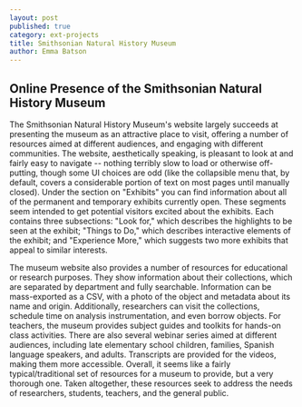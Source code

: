 ```yaml
---
layout: post
published: true
category: ext-projects
title: Smithsonian Natural History Museum
author: Emma Batson
---
```

## Online Presence of the Smithsonian Natural History Museum

The Smithsonian Natural History Museum's website largely succeeds at presenting the museum as an attractive place to visit, offering a number of resources aimed at different audiences, and engaging with different communities. The website, aesthetically speaking, is pleasant to look at and fairly easy to navigate -- nothing terribly slow to load or otherwise off-putting, though some UI choices are odd (like the collapsible menu that, by default, covers a considerable portion of text on most pages until manually closed). Under the section on "Exhibits" you can find information about all of the permanent and temporary exhibits currently open. These segments seem intended to get potential visitors excited about the exhibits. Each contains three subsections: "Look for," which describes the highlights to be seen at the exhibit; "Things to Do," which describes interactive elements of the exhibit; and "Experience More," which suggests two more exhibits that appeal to similar interests.

The museum website also provides a number of resources for educational or research purposes. They show information about their collections, which are separated by department and fully searchable. Information can be mass-exported as a CSV, with a photo of the object and metadata about its name and origin. Additionally, researchers can visit the collections, schedule time on analysis instrumentation, and even borrow objects. For teachers, the museum provides subject guides and toolkits for hands-on class activities. There are also several webinar series aimed at different audiences, including late elementary school children, families, Spanish language speakers, and adults. Transcripts are provided for the videos, making them more accessible. Overall, it seems like a fairly typical/traditional set of resources for a museum to provide, but a very thorough one. Taken altogether, these resources seek to address the needs of researchers, students, teachers, and the general public.
